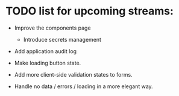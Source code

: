 # TODO list for upcoming streams:

- Improve the components page
    - Introduce secrets management
- Add application audit log


- Make loading button state.
- Add more client-side validation states to forms.
- Handle no data / errors / loading in a more elegant way.
